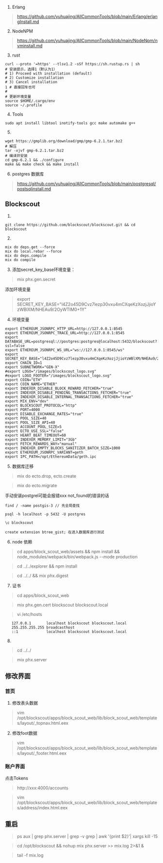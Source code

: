 1. Erlang
> https://github.com/yuhuajing/AllCommonTools/blob/main/Erlang/erlangInstall.md

2. NodeNPM
> https://github.com/yuhuajing/AllCommonTools/blob/main/NodeNpm/nvminstall.md

3. rust 

```test
curl --proto '=https' --tlsv1.2 -sSf https://sh.rustup.rs | sh
# 安装提示，选择1（默认为1）
# 1) Proceed with installation (default)
# 2) Customize installation
# 3) Cancel installation
1 # 直接回车也可
#
# 更新环境变量
source $HOME/.cargo/env
source ~/.profile
```

4. Tools
```text
sudo apt install libtool inotify-tools gcc make automake g++
```

5. 
```text
wget https://gmplib.org/download/gmp/gmp-6.2.1.tar.bz2
# 解压
tar -xjvf gmp-6.2.1.tar.bz2
# 编译并安装
cd gmp-6.2.1 && ./configure
make && make check && make install
```

6. postgres 数据库

> https://github.com/yuhuajing/AllCommonTools/blob/main/postgresql/postsqlinstall.md

## Blockscout

1. 
```text
git clone https://github.com/blockscout/blockscout.git && cd blockscout
```
2. 
```text
mix do deps.get --force
mix do local.rebar --force
mix do deps.compile
mix do compile
```
3. 添加secret_key_base环境变量：

> mix phx.gen.secret

添加环境变量

> export SECRET_KEY_BASE="l4Z2o45D9Cvz7lezp30vxu4mCXqeKzXozjJjioYzWBlXM/NHEAu9/2OyWTIM0+1Y"

4. 环境变量

```text
export ETHEREUM_JSONRPC_HTTP_URL=http://127.0.0.1:8545
export ETHEREUM_JSONRPC_TRACE_URL=http://127.0.0.1:8545
export DATABASE_URL=postgresql://postgres:postgres@localhost:5432/blockscout?ssl=false
export ETHEREUM_JSONRPC_WS_URL="ws://127.0.0.1:8545/ws"
export SECRET_KEY_BASE="l4Z2o45D9Cvz7lezp30vxu4mCXqeKzXozjJjioYzWBlXM/NHEAu9/2OyWTIM0+1Y"
export CHAIN_ID=1
export SUBNETWORK="GEN-X"
#export LOGO="/images/blockscout_logo.svg"
#export LOGO_FOOTER="/images/blockscout_logo.svg"
export COIN="ETH"
export COIN_NAME="ETHER"
export INDEXER_DISABLE_BLOCK_REWARD_FETCHER="true"
export INDEXER_DISABLE_PENDING_TRANSACTIONS_FETCHER="true"
export INDEXER_DISABLE_INTERNAL_TRANSACTIONS_FETCHER="true"
export MIX_ENV="dev"
export BLOCKSCOUT_PROTOCOL="http"
export PORT=4000
export DISABLE_EXCHANGE_RATES="true"
export POOL_SIZE=40
export POOL_SIZE_API=40
export ACCOUNT_POOL_SIZE=5
export ECTO_USE_SSL="false"
export HEART_BEAT_TIMEOUT=60
export INDEXER_MEMORY_LIMIT="3Gb"
export FETCH_REWARDS_WAY="manual"
export INDEXER_EMPTY_BLOCKS_SANITIZER_BATCH_SIZE=1000
export ETHEREUM_JSONRPC_VARIANT=geth
export IPC_PATH=/opt/EthereumData/geth.ipc
```
5. 数据库迁移

> mix do ecto.drop, ecto.create

> mix do ecto.migrate

手动安装postgrel可能会报错xxx not_found的错误的话
```text
find / -name postgis-3 // 先全局查找

psql -h localhost -p 5432 -U postgres

\c blockscout

create extension btree_gist; 在进入数据库进行测试
```

6. node 依赖
> cd apps/block_scout_web/assets && npm install && node_modules/webpack/bin/webpack.js --mode production

> cd ../../explorer && npm install

> cd ../../ && mix phx.digest

7. 证书
> cd apps/block_scout_web

> mix phx.gen.cert blockscout blockscout.local

> vi /etc/hosts

```text
   127.0.0.1       localhost blockscout blockscout.local
   255.255.255.255 broadcasthost
   ::1             localhost blockscout blockscout.local
```
8.
> cd ../../

> mix phx.server


## 修改界面
### 首页
1. 修改表头数据
> vim /opt/blockscout/apps/block_scout_web/lib/block_scout_web/templates/layout/_topnav.html.eex
2. 修改foot数据
> vim /opt/blockscout/apps/block_scout_web/lib/block_scout_web/templates/layout/_footer.html.eex
### 账户界面

点击Tokens 
> http://xxx:4000/accounts

> vim /opt/blockscout/apps/block_scout_web/lib/block_scout_web/templates/address/index.html.eex


## 重启

> ps aux | grep phx.server | grep -v grep | awk '{print $2}'| xargs kill -15

> cd /opt/blockscout && nohup mix phx.server >> mix.log 2>&1 &

> tail -f mix.log